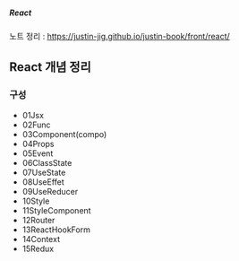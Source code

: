 

<h5 align="left">React </h5>
<p align="left">
  <span>노트 정리 : <a href="https://justin-jig.github.io/justin-book/front/react/">https://justin-jig.github.io/justin-book/front/react/</a></span><br/>
</p>

## React 개념 정리

### 구성
- 01Jsx
- 02Func
- 03Component(compo)
- 04Props
- 05Event
- 06ClassState
- 07UseState
- 08UseEffet
- 09UseReducer
- 10Style
- 11StyleComponent
- 12Router
- 13ReactHookForm
- 14Context
- 15Redux